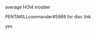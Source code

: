 average HOI4 modder

PENTAKILLcommander#5989 for disc link

yes

<!---
pentakwoi/pentakwoi is a ✨ special ✨ repository because its `README.md` (this file) appears on your GitHub profile.
You can click the Preview link to take a look at your changes.
--->
